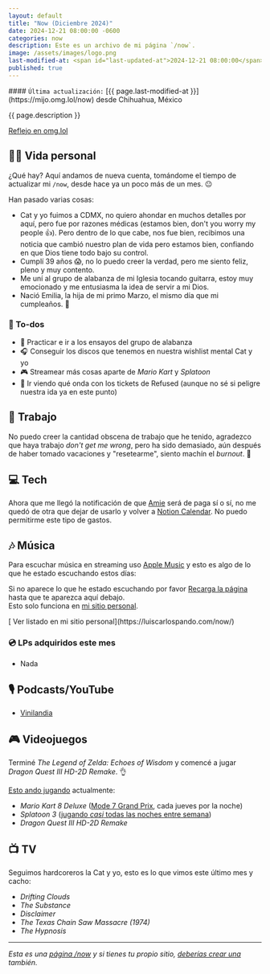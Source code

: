 ```yaml
---
layout: default
title: "Now (Diciembre 2024)"
date: 2024-12-21 08:00:00 -0600
categories: now
description: Este es un archivo de mi página `/now`.
image: /assets/images/logo.png
last-modified-at: <span id="last-updated-at">2024-12-21 08:00:00</span>
published: true
---
```


<div class="card last-updated my-3 text-center">
<div class="card-body rounded">
#### <code>Última actualización:</code> [{{ page.last-modified-at }}](https://mijo.omg.lol/now) desde Chihuahua, México
</div>
</div>

<p class="text-center">{{ page.description }}</p>

<p class="text-center">
<a class="btn btn-primary btn-sm" href="https://mijo.omg.lol/now">
<i class="fa-solid fa-heart"></i> Reflejo en omg.lol
</a>
</p>

## 👦🏻 Vida personal
¿Qué hay? Aquí andamos de nueva cuenta, tomándome el tiempo de actualizar mi `/now`, desde hace ya un poco más de un mes. 😐

Han pasado varias cosas:
- Cat y yo fuimos a CDMX, no quiero ahondar en muchos detalles por aquí, pero fue por razones médicas (estamos bien, don't you worry my people 👍). Pero dentro de lo que cabe, nos fue bien, recibimos una noticia que cambió nuestro plan de vida pero estamos bien, confiando en que Dios tiene todo bajo su control.
- Cumplí 39 años 😱, no lo puedo creer la verdad, pero me siento feliz, pleno y muy contento.
- Me uní al grupo de alabanza de mi Iglesia tocando guitarra, estoy muy emocionado y me entusiasma la idea de servir a mi Dios.
- Nació Emilia, la hija de mi primo Marzo, el mismo día que mi cumpleaños. 🥰

### 📝 To-dos
- 🎸 Practicar e ir a los ensayos del grupo de alabanza
- 🎧 Conseguir los discos que tenemos en nuestra wishlist mental Cat y yo
- 🎮 Streamear más cosas aparte de *Mario Kart* y *Splatoon*
- 🎫 Ir viendo qué onda con los tickets de Refused (aunque no sé si peligre nuestra ida ya en este punto)

## 💼 Trabajo
No puedo creer la cantidad obscena de trabajo que he tenido, agradezco que haya trabajo *don't get me wrong*, pero ha sido demasiado, aún después de haber tomado vacaciones y "resetearme", siento machín el *burnout*. 🤕

## 💻 Tech
Ahora que me llegó la notificación de que [Amie](https://amie.so/) será de paga sí o sí, no me quedó de otra que dejar de usarlo y volver a [Notion Calendar](https://www.notion.com/product/calendar). No puedo permitirme este tipo de gastos.

## 🎶 Música
Para escuchar música en streaming uso [Apple Music](https://music.apple.com/profile/luiscarlospando) y esto es algo de lo que he estado escuchando estos días:

<div class="card">
<div class="card-body rounded text-center">
Si no aparece lo que he estado escuchando por favor <a class="btn btn-primary btn-sm" href="javascript:void(0)" onclick="location.reload(); return false;"><i class="fa-solid fa-rotate-right"></i> Recarga la página</a> hasta que te aparezca aquí debajo.
<br>
Esto solo funciona en <a href="https://luiscarlospando.com/now/">mi sitio personal</a>.
</div>
</div>

<ul id="lastfm-top-artists"></ul>

<span class="omg-lol-now-page-element">
[<i class="fa-solid fa-up-right-from-square"></i> Ver listado en mi sitio personal](https://luiscarlospando.com/now/)
</span>

### 💿 LPs adquiridos este mes
- Nada

## 🎙 Podcasts/YouTube
- [Vinilandia](https://www.youtube.com/@Vinilandiapodcast)

## 🎮 Videojuegos
Terminé *The Legend of Zelda: Echoes of Wisdom* y comencé a jugar *Dragon Quest III HD-2D Remake*. 👌

[Esto ando jugando](https://luiscarlospando.com/games) actualmente:

- *Mario Kart 8 Deluxe* ([Mode 7 Grand Prix](https://luiscarlospando.com/games/mario-kart/), cada jueves por la noche)
- *Splatoon 3* ([jugando *casi* todas las noches entre semana](https://luiscarlospando.com/games/splatoon/))
- *Dragon Quest III HD-2D Remake*

## 📺 TV
Seguimos hardcoreros la Cat y yo, esto es lo que vimos este último mes y cacho:

- *Drifting Clouds*
- *The Substance*
- *Disclaimer*
- *The Texas Chain Saw Massacre (1974)*
- *The Hypnosis*

---

*Esta es una [página /now](https://nownownow.com/about) y si tienes tu propio sitio, [deberías crear una](https://nownownow.com/about) también.*
